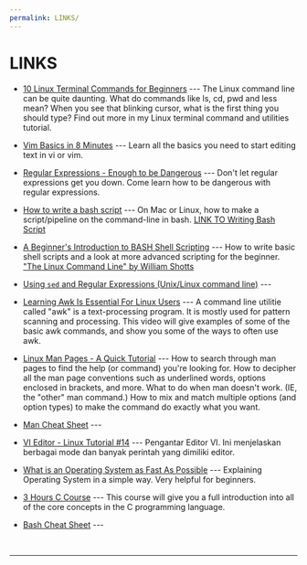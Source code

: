 ```yaml
---
permalink: LINKS/
---
```


# LINKS

* [10 Linux Terminal Commands for Beginners](https://youtu.be/CpTfQ-q6MPU?si=LUBMoZo24tXMiqA-) ---
The Linux command line can be quite daunting. What do commands like ls, cd, pwd and less mean? When you see that blinking cursor, what is the first thing you should type?
Find out more in my Linux terminal command and utilities tutorial.


* [Vim Basics in 8 Minutes](https://youtu.be/ggSyF1SVFr4?si=J8_XKPxVu63ntte_) ---
Learn all the basics you need to start editing text in vi or vim.


* [Regular Expressions - Enough to be Dangerous](https://youtu.be/bgBWp9EIlMM?si=QcAY-wy61YeqPRWM) ---
Don't let regular expressions get you down. Come learn how to be dangerous with regular expressions.


* [How to write a bash script](https://youtu.be/F-gskSl4pwQ?si=u-Xfk2M9EF47qgQL) ---
On Mac or Linux, how to make a script/pipeline on the command-line in bash.
[LINK TO Writing Bash Script](omgenomics.com/writing-bash-script)


* [A Beginner's Introduction to BASH Shell Scripting](https://youtu.be/_n5ZegzieSQ?si=jVBvZxevRCbkwphv) ---
How to write basic shell scripts and a look at more advanced scripting for the beginner.
["The Linux Command Line" by William Shotts](http://linuxcommand.org/tlcl.php)


* [Using `sed` and Regular Expressions (Unix/Linux command line)](https://youtu.be/QaGhpqRll_k?si=MAiwV_F4UvC12Px4) ---


* [Learning Awk Is Essential For Linux Users](https://youtu.be/9YOZmI-zWok?si=So0GZ7RnFX9PWvR0) ---
A command line utilitie called "awk" is a text-processing program.  It is mostly used for pattern scanning and processing.  This video will give examples of some of the basic awk commands, and show you some of the ways to often use awk.


* [Linux Man Pages - A Quick Tutorial](https://youtu.be/uJnrh9hAQR0?si=KJrZsJZXQCjAt6x2) ---
How to search through man pages to find the help (or command) you're looking for.
How to decipher all the man page conventions such as underlined words, options enclosed in brackets, and more.
What to do when man doesn't work. (IE, the "other" man command.)
How to mix and match multiple options (and option types) to make the command do exactly what you want.

* [Man Cheat Sheet](https://www.linuxtrainingacademy.com/man) ---

* [VI Editor - Linux Tutorial #14](https://youtu.be/pU2k776i2Zw?si=CjYLr1Tjucs2UQAA) ---
Pengantar Editor VI. Ini menjelaskan berbagai mode dan banyak perintah yang dimiliki editor.

* [What is an Operating System as Fast As Possible](https://www.youtube.com/watch?v=pVzRTmdd9j0) ---
Explaining Operating System in a simple way. Very helpful for beginners.

* [3 Hours C Course](https://www.youtube.com/watch?v=KJgsSFOSQv0&ab_channel=freeCodeCamp.org) ---
This course will give you a full introduction into all of the core concepts in the C programming language.

* [Bash Cheat Sheet](https://github.com/RehanSaeed/Bash-Cheat-Sheet) ---

<br>
<hr>
